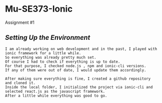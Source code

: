# Mu-SE373-Ionic
Assignment #1

## *Setting Up the Environment*
    I am already working on web development and in the past, I played with ionic framework for a little while.
    So everything was already pretty much set.
    Of course I had to check if everything is up to date.
    For that purpose, I checked node.js , npm and ionic-cli versions.
    If any of them were out of date, I would update them accordingly.

    After making sure everything is fine, I created a github repository and cloned it.
    Inside the local folder, I initialized the project via ionic-cli and selected react.js as the javascript framework.
    After a little while everything was good to go.
